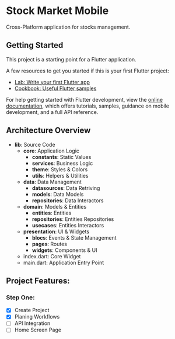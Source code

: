 # Stock Market Mobile

Cross-Platform application for stocks management.

## Getting Started

This project is a starting point for a Flutter application.

A few resources to get you started if this is your first Flutter project:

- [Lab: Write your first Flutter app](https://docs.flutter.dev/get-started/codelab)
- [Cookbook: Useful Flutter samples](https://docs.flutter.dev/cookbook)

For help getting started with Flutter development, view the
[online documentation](https://docs.flutter.dev/), which offers tutorials,
samples, guidance on mobile development, and a full API reference.


## Architecture Overview

- **lib**: Source Code
  - **core**: Application Logic
    - **constants**: Static Values
    - **services**: Business Logic
    - **theme**: Styles & Colors
    - **utils**: Helpers & Utilities
  - **data**: Data Management
    - **datasources**: Data Retriving
    - **models**: Data Models
    - **repositories**: Data Interactors
  - **domain**: Models & Entities
    - **entities**: Entities
    - **repositories**: Entities Repositories
    - **usecases**: Entities Interactors
  - **presentation**: UI & Widgets
    - **blocs**: Events & State Management
    - **pages**: Routes
    - **widgets**: Components & UI
  - index.dart: Core Widget
  - main.dart: Application Entry Point

## Project Features:

### Step One:
- [x] Create Project
- [x] Planing Workflows
- [ ] API Integration
- [ ] Home Screen Page

